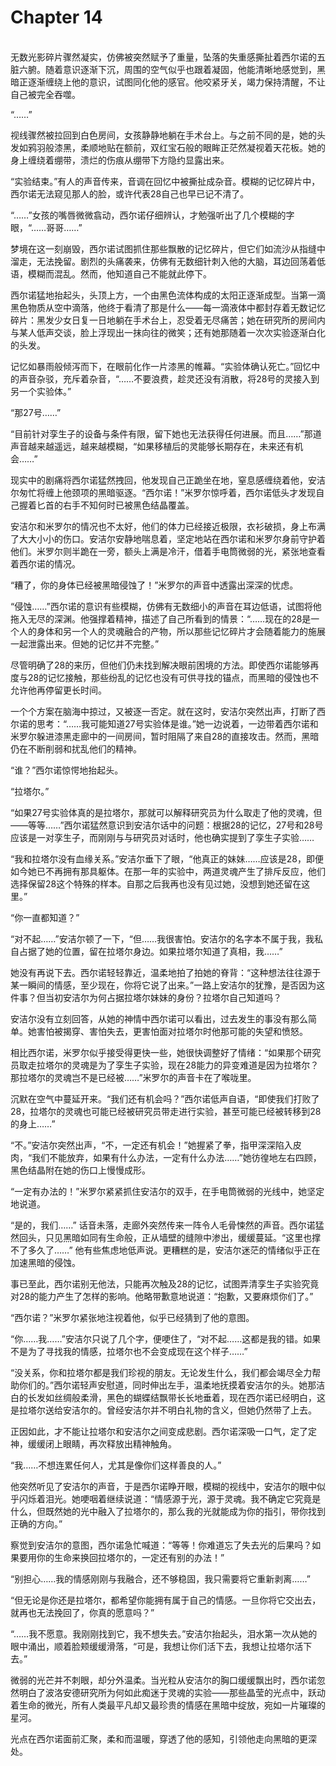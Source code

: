 # Chapter 14

<br>
无数光影碎片骤然凝实，仿佛被突然赋予了重量，坠落的失重感撕扯着西尔诺的五脏六腑。随着意识逐渐下沉，周围的空气似乎也跟着凝固，他能清晰地感觉到，黑暗正逐渐缠绕上他的意识，试图同化他的感官。他咬紧牙关，竭力保持清醒，不让自己被完全吞噬。

“……”

视线骤然被拉回到白色房间，女孩静静地躺在手术台上。与之前不同的是，她的头发如鸦羽般漆黑，柔顺地贴在额前，双红宝石般的眼眸正茫然凝视着天花板。她的身上缠绕着绷带，溃烂的伤痕从绷带下方隐约显露出来。

“实验结束。”有人的声音传来，音调在回忆中被撕扯成杂音。模糊的记忆碎片中，西尔诺无法窥见那人的脸，或许代表28自己也早已记不清了。

“……”女孩的嘴唇微微翕动，西尔诺仔细辨认，才勉强听出了几个模糊的字眼，“……哥哥……”

梦境在这一刻崩毁，西尔诺试图抓住那些飘散的记忆碎片，但它们如流沙从指缝中溜走，无法挽留。剧烈的头痛袭来，仿佛有无数细针刺入他的大脑，耳边回荡着低语，模糊而混乱。然而，他知道自己不能就此停下。

西尔诺猛地抬起头，头顶上方，一个由黑色流体构成的太阳正逐渐成型。当第一滴黑色物质从空中滴落，他终于看清了那是什么——每一滴液体中都封存着无数记忆碎片：黑发少女日复一日地躺在手术台上，忍受着无尽痛苦；她在研究所的房间内与某人低声交谈，脸上浮现出一抹向往的微笑；还有她那随着一次次实验逐渐白化的头发。

记忆如暴雨般倾泻而下，在眼前化作一片漆黑的帷幕。“实验体确认死亡。”回忆中的声音杂驳，充斥着杂音，“……不要浪费，趁灵还没有消散，将28号的灵接入到另一个实验体。”

“那27号……”

“目前针对孪生子的设备与条件有限，留下她也无法获得任何进展。而且……”那道声音越来越遥远，越来越模糊，“如果移植后的灵能够长期存在，未来还有机会……”

现实中的剧痛将西尔诺猛然拽回，他发现自己正跪坐在地，窒息感缠绕着他，安洁尔匆忙将缠上他颈项的黑暗驱逐。“西尔诺！”米罗尔惊呼着，西尔诺低头才发现自己握着匕首的右手不知何时已被黑色结晶覆盖。

安洁尔和米罗尔的情况也不太好，他们的体力已经接近极限，衣衫破损，身上布满了大大小小的伤口。安洁尔安静地喘息着，坚定地站在西尔诺和米罗尔身前守护着他们。米罗尔则半跪在一旁，额头上满是冷汗，借着手电筒微弱的光，紧张地查看着西尔诺的情况。

“糟了，你的身体已经被黑暗侵蚀了！”米罗尔的声音中透露出深深的忧虑。

“侵蚀……”西尔诺的意识有些模糊，仿佛有无数细小的声音在耳边低语，试图将他拖入无尽的深渊。他强撑着精神，描述了自己所看到的情景：“……现在的28是一个人的身体和另一个人的灵魂融合的产物，所以那些记忆碎片才会随着能力的施展一起泄露出来。但她的记忆并不完整。”

尽管明确了28的来历，但他们仍未找到解决眼前困境的方法。即使西尔诺能够再度与28的记忆接触，那些纷乱的记忆也没有可供寻找的锚点，而黑暗的侵蚀也不允许他再停留更长时间。

一个个方案在脑海中掠过，又被逐一否定。就在这时，安洁尔突然出声，打断了西尔诺的思考：“……我可能知道27号实验体是谁。”她一边说着，一边带着西尔诺和米罗尔躲进漆黑走廊中的一间房间，暂时阻隔了来自28的直接攻击。然而，黑暗仍在不断削弱和扰乱他们的精神。

“谁？”西尔诺惊愕地抬起头。

“拉塔尔。”

“如果27号实验体真的是拉塔尔，那就可以解释研究员为什么取走了他的灵魂，但——等等……”西尔诺猛然意识到安洁尔话中的问题：根据28的记忆，27号和28号应该是一对孪生子，而刚刚与与研究员对话时，他也确实提到了孪生子实验……

“我和拉塔尔没有血缘关系。”安洁尔垂下了眼，“他真正的妹妹……应该是28，即便如今她已不再拥有那具躯体。在那一年的实验中，两道灵魂产生了排斥反应，他们选择保留28这个特殊的样本。自那之后我再也没有见过她，没想到她还留在这里。”

“你一直都知道？”

“对不起……”安洁尔顿了一下，“但……我很害怕。安洁尔的名字本不属于我，我私自占据了她的位置，留在拉塔尔身边。如果拉塔尔知道了真相，我……”

她没有再说下去。西尔诺轻轻靠近，温柔地拍了拍她的脊背：“这种想法往往源于某一瞬间的情感，至少现在，你将它说了出来。”一路上安洁尔的犹豫，是否因为这件事？但当初安洁尔为何占据拉塔尔妹妹的身份？拉塔尔自己知道吗？

安洁尔没有立刻回答，从她的神情中西尔诺可以看出，过去发生的事没有那么简单。她害怕被揭穿、害怕失去，更害怕面对拉塔尔时他那可能的失望和愤怒。

相比西尔诺，米罗尔似乎接受得更快一些，她很快调整好了情绪：“如果那个研究员取走拉塔尔的灵魂是为了孪生子实验，现在28能力的异变难道是因为拉塔尔？那拉塔尔的灵魂岂不是已经被……”米罗尔的声音卡在了喉咙里。

沉默在空气中蔓延开来。“我们还有机会吗？”西尔诺低声自语，“即使我们打败了28，拉塔尔的灵魂也可能已经被研究员带走进行实验，甚至可能已经被转移到28的身上……”

“不。”安洁尔突然出声，“不，一定还有机会！”她握紧了拳，指甲深深陷入皮肉，“我们不能放弃，如果有什么办法，一定有什么办法……”她彷徨地左右四顾，黑色结晶附在她的伤口上慢慢成形。

“一定有办法的！”米罗尔紧紧抓住安洁尔的双手，在手电筒微弱的光线中，她坚定地说道。

“是的，我们……” 话音未落，走廊外突然传来一阵令人毛骨悚然的声音。西尔诺猛然回头，只见黑暗如同有生命般，正从墙壁的缝隙中渗出，缓缓蔓延。“这里也撑不了多久了……” 他有些焦虑地低声说。更糟糕的是，安洁尔迷茫的情绪似乎正在加速黑暗的侵蚀。

事已至此，西尔诺别无他法，只能再次触及28的记忆，试图弄清孪生子实验究竟对28的能力产生了怎样的影响。他略带歉意地说道：“抱歉，又要麻烦你们了。”

“西尔诺？”米罗尔紧张地注视着他，似乎已经猜到了他的意图。

“你……我……”安洁尔只说了几个字，便哽住了，“对不起……这都是我的错。如果不是为了寻找我的情感，拉塔尔也不会变成现在这个样子……”

“没关系，你和拉塔尔都是我们珍视的朋友。无论发生什么，我们都会竭尽全力帮助你们的。”西尔诺轻声安慰道，同时伸出左手，温柔地抚摸着安洁尔的头。她那洁白的长发如丝绸般柔滑，黑色的蝴蝶结飘带长长地垂着，现在西尔诺已经明白，这是拉塔尔送给安洁尔的。曾经安洁尔并不明白礼物的含义，但她仍然带了上去。

正因如此，才不能让拉塔尔和安洁尔之间变成悲剧。西尔诺深吸一口气，定了定神，缓缓闭上眼睛，再次释放出精神触角。

“我……不想连累任何人，尤其是像你们这样善良的人。”

他突然听见了安洁尔的声音，于是西尔诺睁开眼，模糊的视线中，安洁尔的眼中似乎闪烁着泪光。她哽咽着继续说道：“情感源于光，源于灵魂。我不确定它究竟是什么，但既然她的光中融入了拉塔尔的，那么我的光就能成为你的指引，带你找到正确的方向。”

察觉到安洁尔的意图，西尔诺急忙喊道：“等等！你难道忘了失去光的后果吗？如果要用你的生命来换回拉塔尔的，一定还有别的办法！”

“别担心……我的情感刚刚与我融合，还不够稳固，我只需要将它重新剥离……”

“但无论是你还是拉塔尔，都希望你能拥有属于自己的情感。一旦你将它交出去，就再也无法挽回了，你真的愿意吗？”

“……我不愿意。我刚刚找到它，我不想失去。”安洁尔抬起头，泪水第一次从她的眼中涌出，顺着脸颊缓缓滑落，“可是，我想让你们活下去，我想让拉塔尔活下去。”

微弱的光芒并不刺眼，却分外温柔。当光粒从安洁尔的胸口缓缓飘出时，西尔诺忽然明白了波洛安德研究所为何如此痴迷于灵魂的实验——那些晶莹的光点中，跃动着生命的微光，所有人类最平凡却又最珍贵的情感在黑暗中绽放，宛如一片璀璨的星河。

光点在西尔诺面前汇聚，柔和而温暖，穿透了他的感知，引领他走向黑暗的更深处。
